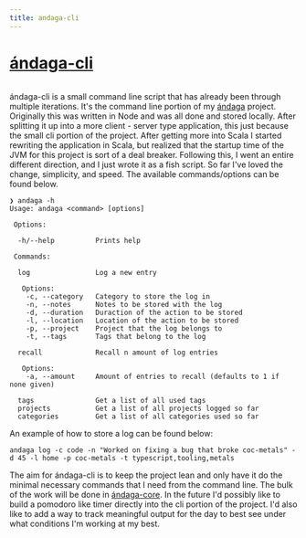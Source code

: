 ```yaml
---
title: andaga-cli
---
```


# [ándaga-cli](https://github.com/ckipp01/andaga/blob/master/cli/andaga.fish)

```scala mdoc:percentages:andaga-cli
```
ándaga-cli is a small command line script that has already been through
multiple iterations. It's the command line portion of my [ándaga](andaga.html)
project. Originally this was written in Node and was all done and stored
locally. After splitting it up into a more client - server type application,
this just because the small cli portion of the project. After getting more into
Scala I started rewriting the application in Scala, but realized that the
startup time of the JVM for this project is sort of a deal breaker. Following
this, I went an entire different direction, and I just wrote it as a fish
script. So far I've loved the change, simplicity, and speed. The available
commands/options can be found below.

```fish
❯ andaga -h
Usage: andaga <command> [options]

 Options:

  -h/--help          Prints help

 Commands:

  log                Log a new entry

   Options:
    -c, --category   Category to store the log in
    -n, --notes      Notes to be stored with the log
    -d, --duration   Duraction of the action to be stored
    -l, --location   Location of the action to be stored
    -p, --project    Project that the log belongs to
    -t, --tags       Tags that belong to the log

  recall             Recall n amount of log entries

   Options:
    -a, --amount     Amount of entries to recall (defaults to 1 if none given)

  tags               Get a list of all used tags
  projects           Get a list of all projects logged so far
  categories         Get a list of all categories used so far
```

An example of how to store a log can be found below:

```fish
andaga log -c code -n "Worked on fixing a bug that broke coc-metals" -d 45 -l home -p coc-metals -t typescript,tooling,metals
```

The aim for ándaga-cli is to keep the project lean and only have it do the
minimal necessary commands that I need from the command line. The bulk of the
work will be done in [ándaga-core](andaga-core.html). In the future I'd
possibly like to build a pomodoro like timer directly into the cli portion of
the project. I'd also like to add a way to track meaningful output for the day
to best see under what conditions I'm working at my best.

```scala mdoc:tags:andaga-cli
```
